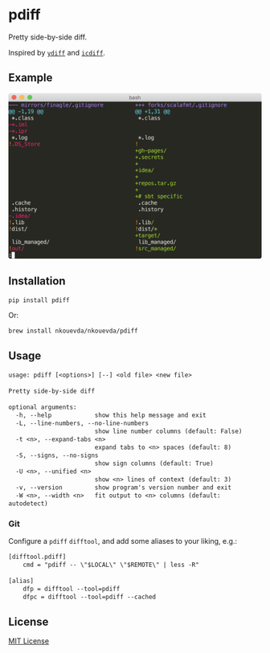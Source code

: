# pdiff

Pretty side-by-side diff.

Inspired by [`ydiff`](https://github.com/ymattw/ydiff) and
[`icdiff`](https://github.com/jeffkaufman/icdiff).

## Example

![pdiff.png](https://github.com/nkouevda/images/raw/master/pdiff.png)

## Installation

    pip install pdiff

Or:

    brew install nkouevda/nkouevda/pdiff

## Usage

```
usage: pdiff [<options>] [--] <old file> <new file>

Pretty side-by-side diff

optional arguments:
  -h, --help            show this help message and exit
  -L, --line-numbers, --no-line-numbers
                        show line number columns (default: False)
  -t <n>, --expand-tabs <n>
                        expand tabs to <n> spaces (default: 8)
  -S, --signs, --no-signs
                        show sign columns (default: True)
  -U <n>, --unified <n>
                        show <n> lines of context (default: 3)
  -v, --version         show program's version number and exit
  -W <n>, --width <n>   fit output to <n> columns (default: autodetect)
```

### Git

Configure a `pdiff` `difftool`, and add some aliases to your liking, e.g.:

```
[difftool.pdiff]
	cmd = "pdiff -- \"$LOCAL\" \"$REMOTE\" | less -R"

[alias]
	dfp = difftool --tool=pdiff
	dfpc = difftool --tool=pdiff --cached
```

## License

[MIT License](LICENSE.txt)
